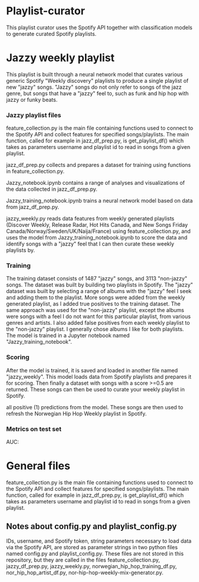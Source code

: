 # Playlist-curator
This playlist curator uses the Spotify API together with classification models to generate curated Spotify playlists. 

# Jazzy weekly playlist

This playlist is built through a neural network model that curates various generic Spotify "Weekly discovery" playlists to produce a single playlist of new "jazzy" songs. "Jazzy" songs do not only refer to songs of the jazz genre, but songs that have a "jazzy" feel to, such as funk and hip hop with jazzy or funky beats. 

### Jazzy playlist files

feature_collection.py is the main file containing functions used to connect to the Spotify API and collect features for specified songs/playlists. The main function, called for example in jazz_df_prep.py, is get_playlist_df() which takes as parameters username and playlist id to read in songs from a given playlist. 

jazz_df_prep.py collects and prepares a dataset for training using functions in feature_collection.py.

Jazzy_notebook.ipynb contains a range of analyses and visualizations of the data collected in jazz_df_prep.py.

Jazzy_training_notebook.ipynb trains a neural network model based on data from jazz_df_prep.py.

jazzy_weekly.py reads data features from weekly generated playlists (Discover Weekly, Release Radar, Hot Hits Canada, and New Songs Friday Canada/Norway/Sweden/UK/Naija/France) using feature_collection.py, and uses the model from Jazzy_training_notebook.ipynb to score the data and identify songs with a "jazzy" feel that I can then curate these weekly playlists by.

### Training

The training dataset consists of 1487 "jazzy" songs, and 3113 "non-jazzy" songs. The dataset was built by building two playlists in Spotify. The "jazzy" dataset was built by selecting a range of albums with the "jazzy" feel I seek and adding them to the playlist. More songs were added from the weekly generated playlist, as I added true positives to the training dataset. The same approach was used for the "non-jazzy" playlist, except the albums were songs with a feel I do not want for this particular playlist, from various genres and artists. I also added false positives from each weekly playlist to the "non-jazzy" playlist. I generally chose albums I like for both playlists. The model is trained in a Jupyter notebook named "Jazzy_training_notebook".

### Scoring

After the model is trained, it is saved and loaded in another file named "jazzy_weekly". This model loads data from Spotify playlists and prepares it for scoring. Then finally a dataset with songs with a score >=0.5 are returned. These songs can then be used to curate your weekly playlist in Spotify.

all positive (1) predictions from the model. These songs are then used to refresh the Norwegian Hip Hop Weekly playlist in Spotify.

### Metrics on test set

AUC: 

# General files

feature_collection.py is the main file containing functions used to connect to the Spotify API and collect features for specified songs/playlists. The main function, called for example in jazz_df_prep.py, is get_playlist_df() which takes as parameters username and playlist id to read in songs from a given playlist. 

## Notes about config.py and playlist_config.py

IDs, username, and Spotify token, string parameters necessary to load data via the Spotify API, are stored as parameter strings in two python files named config.py and playlist_config.py. These files are not stored in this repository, but they are called in the files feature_collection.py, jazzy_df_prep.py, jazzy_weekly.py, norwegian_hip_hop_training_df.py, nor_hip_hop_artist_df.py, nor-hip-hop-weekly-mix-generator.py. 

